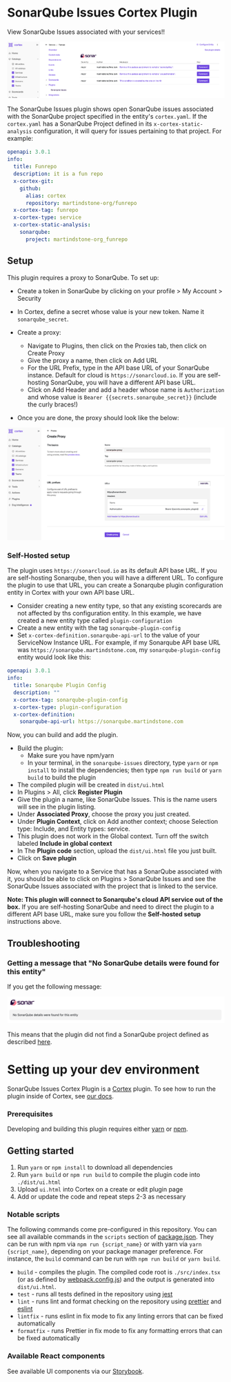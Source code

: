 # SonarQube Issues Cortex Plugin

View SonarQube Issues associated with your services!!

<div align="center"><img src="img/sonarqube-plugin.png" /></div>

The SonarQube Issues plugin shows open SonarQube issues associated with the SonarQube project specified in the entity's `cortex.yaml`. If the `cortex.yaml` has a SonarQube Project defined in its `x-cortex-static-analysis` configuration, it will query for issues pertaining to that project. For example:

```yaml
openapi: 3.0.1
info:
  title: Funrepo
  description: it is a fun repo
  x-cortex-git:
    github:
      alias: cortex
      repository: martindstone-org/funrepo
  x-cortex-tag: funrepo
  x-cortex-type: service
  x-cortex-static-analysis:
    sonarqube:
      project: martindstone-org_funrepo
```

## Setup

This plugin requires a proxy to SonarQube. To set up:

- Create a token in SonarQube by clicking on your profile > My Account > Security
- In Cortex, define a secret whose value is your new token. Name it `sonarqube_secret`.
- Create a proxy:

  - Navigate to Plugins, then click on the Proxies tab, then click on Create Proxy
  - Give the proxy a name, then click on Add URL
  - For the URL Prefix, type in the API base URL of your SonarQube instance. Default for cloud is `https://sonarcloud.io`. If you are self-hosting SonarQube, you will have a different API base URL.
  - Click on Add Header and add a header whose name is `Authorization` and whose value is `Bearer {{secrets.sonarqube_secret}}` (include the curly braces!)

- Once you are done, the proxy should look like the below:

<div align="center"><img src="img/sonarqube-proxy.png"></div>

### Self-Hosted setup

The plugin uses `https://sonarcloud.io` as its default API base URL. If you are self-hosting Sonarqube, then you will have a different URL. To configure the plugin to use that URL, you can create a Sonarqube plugin configuration entity in Cortex with your own API base URL.

- Consider creating a new entity type, so that any existing scorecards are not affected by ths configuration entity. In this example, we have created a new entity type called `plugin-configuration`
- Create a new entity with the tag `sonarqube-plugin-config`
- Set `x-cortex-definition.sonarqube-api-url` to the value of your ServiceNow Instance URL. For example, if my Sonarqube API base URL was `https://sonarqube.martindstone.com`, my `sonarqube-plugin-config` entity would look like this:

```yaml
openapi: 3.0.1
info:
  title: Sonarqube Plugin Config
  description: ""
  x-cortex-tag: sonarqube-plugin-config
  x-cortex-type: plugin-configuration
  x-cortex-definition:
    sonarqube-api-url: https://sonarqube.martindstone.com
```

Now, you can build and add the plugin.

- Build the plugin:
  - Make sure you have npm/yarn
  - In your terminal, in the `sonarqube-issues` directory, type `yarn` or `npm install` to install the dependencies; then type `npm run build` or `yarn build` to build the plugin
- The compiled plugin will be created in `dist/ui.html`
- In Plugins > All, click **Register Plugin**
- Give the plugin a name, like SonarQube Issues. This is the name users will see in the plugin listing.
- Under **Associated Proxy**, choose the proxy you just created.
- Under **Plugin Context**, click on Add another context; choose Selection type: Include, and Entity types: service.
- This plugin does not work in the Global context. Turn off the switch labeled **Include in global context**
- In The **Plugin code** section, upload the `dist/ui.html` file you just built.
- Click on **Save plugin**

Now, when you navigate to a Service that has a SonarQube associated with it, you should be able to click on Plugins > SonarQube Issues and see the SonarQube Issues associated with the project that is linked to the service.

**Note: This plugin will connect to Sonarqube's cloud API service out of the box.** If you are self-hosting SonarQube and need to direct the plugin to a different API base URL, make sure you follow the **Self-hosted setup** instructions above.

## Troubleshooting

### Getting a message that "No SonarQube details were found for this entity"

If you get the following message:

<div align="center"><img src="img/sonarqube-no-project.png" width="540" /></div>

This means that the plugin did not find a SonarQube project defined as described [here](https://docs.cortex.io/docs/reference/integrations/sonarqube#entity-descriptor).

# Setting up your dev environment

SonarQube Issues Cortex Plugin is a [Cortex](https://www.cortex.io/) plugin. To see how to run the plugin inside of Cortex, see [our docs](https://docs.cortex.io/docs/plugins).

### Prerequisites

Developing and building this plugin requires either [yarn](https://classic.yarnpkg.com/lang/en/docs/install/) or [npm](https://docs.npmjs.com/downloading-and-installing-node-js-and-npm).

## Getting started

1. Run `yarn` or `npm install` to download all dependencies
2. Run `yarn build` or `npm run build` to compile the plugin code into `./dist/ui.html`
3. Upload `ui.html` into Cortex on a create or edit plugin page
4. Add or update the code and repeat steps 2-3 as necessary

### Notable scripts

The following commands come pre-configured in this repository. You can see all available commands in the `scripts` section of [package.json](./package.json). They can be run with npm via `npm run {script_name}` or with yarn via `yarn {script_name}`, depending on your package manager preference. For instance, the `build` command can be run with `npm run build` or `yarn build`.

- `build` - compiles the plugin. The compiled code root is `./src/index.tsx` (or as defined by [webpack.config.js](webpack.config.js)) and the output is generated into `dist/ui.html`.
- `test` - runs all tests defined in the repository using [jest](https://jestjs.io/)
- `lint` - runs lint and format checking on the repository using [prettier](https://prettier.io/) and [eslint](https://eslint.org/)
- `lintfix` - runs eslint in fix mode to fix any linting errors that can be fixed automatically
- `formatfix` - runs Prettier in fix mode to fix any formatting errors that can be fixed automatically

### Available React components

See available UI components via our [Storybook](https://cortexapps.github.io/plugin-core/).
